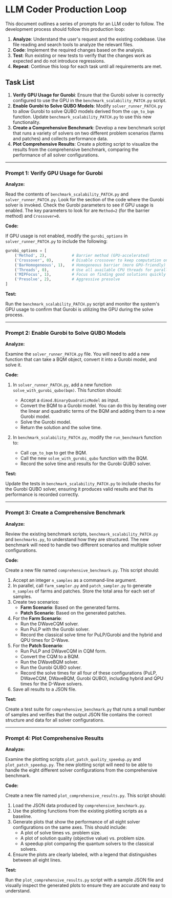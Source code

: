 # LLM Coder Production Loop

This document outlines a series of prompts for an LLM coder to follow. The development process should follow this production loop:

1.  **Analyze**: Understand the user's request and the existing codebase. Use file reading and search tools to analyze the relevant files.
2.  **Code**: Implement the required changes based on the analysis.
3.  **Test**: Run existing or new tests to verify that the changes work as expected and do not introduce regressions.
4.  **Repeat**: Continue this loop for each task until all requirements are met.

## Task List

1.  **Verify GPU Usage for Gurobi**: Ensure that the Gurobi solver is correctly configured to use the GPU in the `benchmark_scalability_PATCH.py` script.
2.  **Enable Gurobi to Solve QUBO Models**: Modify `solver_runner_PATCH.py` to allow Gurobi to solve QUBO models derived from the `cqm_to_bqm` function. Update `benchmark_scalability_PATCH.py` to use this new functionality.
3.  **Create a Comprehensive Benchmark**: Develop a new benchmark script that runs a variety of solvers on two different problem scenarios (farms and patches) and collects performance data.
4.  **Plot Comprehensive Results**: Create a plotting script to visualize the results from the comprehensive benchmark, comparing the performance of all solver configurations.

---

### **Prompt 1: Verify GPU Usage for Gurobi**

**Analyze:**

Read the contents of `benchmark_scalability_PATCH.py` and `solver_runner_PATCH.py`. Look for the section of the code where the Gurobi solver is invoked. Check the Gurobi parameters to see if GPU usage is enabled. The key parameters to look for are `Method=2` (for the barrier method) and `Crossover=0`.

**Code:**

If GPU usage is not enabled, modify the `gurobi_options` in `solver_runner_PATCH.py` to include the following:

```python
gurobi_options = [
    ('Method', 2),           # Barrier method (GPU-accelerated)
    ('Crossover', 0),        # Disable crossover to keep computation on GPU
    ('BarHomogeneous', 1),   # Homogeneous barrier (more GPU-friendly)
    ('Threads', 0),          # Use all available CPU threads for parallelization
    ('MIPFocus', 1),         # Focus on finding good solutions quickly
    ('Presolve', 2),         # Aggressive presolve
]
```

**Test:**

Run the `benchmark_scalability_PATCH.py` script and monitor the system's GPU usage to confirm that Gurobi is utilizing the GPU during the solve process.

---

### **Prompt 2: Enable Gurobi to Solve QUBO Models**

**Analyze:**

Examine the `solver_runner_PATCH.py` file. You will need to add a new function that can take a BQM object, convert it into a Gurobi model, and solve it.

**Code:**

1.  In `solver_runner_PATCH.py`, add a new function `solve_with_gurobi_qubo(bqm)`. This function should:
    *   Accept a `dimod.BinaryQuadraticModel` as input.
    *   Convert the BQM to a Gurobi model. You can do this by iterating over the linear and quadratic terms of the BQM and adding them to a new Gurobi model.
    *   Solve the Gurobi model.
    *   Return the solution and the solve time.

2.  In `benchmark_scalability_PATCH.py`, modify the `run_benchmark` function to:
    *   Call `cqm_to_bqm` to get the BQM.
    *   Call the new `solve_with_gurobi_qubo` function with the BQM.
    *   Record the solve time and results for the Gurobi QUBO solver.

**Test:**

Update the tests in `benchmark_scalability_PATCH.py` to include checks for the Gurobi QUBO solver, ensuring it produces valid results and that its performance is recorded correctly.

---

### **Prompt 3: Create a Comprehensive Benchmark**

**Analyze:**

Review the existing benchmark scripts, `benchmark_scalability_PATCH.py` and `benchmarks.py`, to understand how they are structured. The new benchmark will need to handle two different scenarios and multiple solver configurations.

**Code:**

Create a new file named `comprehensive_benchmark.py`. This script should:

1.  Accept an integer `n_samples` as a command-line argument.
2.  In parallel, call `farm_sampler.py` and `patch_sampler.py` to generate `n_samples` of farms and patches. Store the total area for each set of samples.
3.  Create two scenarios:
    *   **Farm Scenario**: Based on the generated farms.
    *   **Patch Scenario**: Based on the generated patches.
4.  For the **Farm Scenario**:
    *   Run the DWaveCQM solver.
    *   Run PuLP with the Gurobi solver.
    *   Record the classical solve time for PuLP/Gurobi and the hybrid and QPU times for D-Wave.
5.  For the **Patch Scenario**:
    *   Run PuLP and DWaveCQM in CQM form.
    *   Convert the CQM to a BQM.
    *   Run the DWaveBQM solver.
    *   Run the Gurobi QUBO solver.
    *   Record the solve times for all four of these configurations (PuLP, DWaveCQM, DWaveBQM, Gurobi QUBO), including hybrid and QPU times for the D-Wave solvers.
6.  Save all results to a JSON file.

**Test:**

Create a test suite for `comprehensive_benchmark.py` that runs a small number of samples and verifies that the output JSON file contains the correct structure and data for all solver configurations.

---

### **Prompt 4: Plot Comprehensive Results**

**Analyze:**

Examine the plotting scripts `plot_patch_quality_speedup.py` and `plot_patch_speedup.py`. The new plotting script will need to be able to handle the eight different solver configurations from the comprehensive benchmark.

**Code:**

Create a new file named `plot_comprehensive_results.py`. This script should:

1.  Load the JSON data produced by `comprehensive_benchmark.py`.
2.  Use the plotting functions from the existing plotting scripts as a baseline.
3.  Generate plots that show the performance of all eight solver configurations on the same axes. This should include:
    *   A plot of solve times vs. problem size.
    *   A plot of solution quality (objective value) vs. problem size.
    *   A speedup plot comparing the quantum solvers to the classical solvers.
4.  Ensure the plots are clearly labeled, with a legend that distinguishes between all eight lines.

**Test:**

Run the `plot_comprehensive_results.py` script with a sample JSON file and visually inspect the generated plots to ensure they are accurate and easy to understand.
